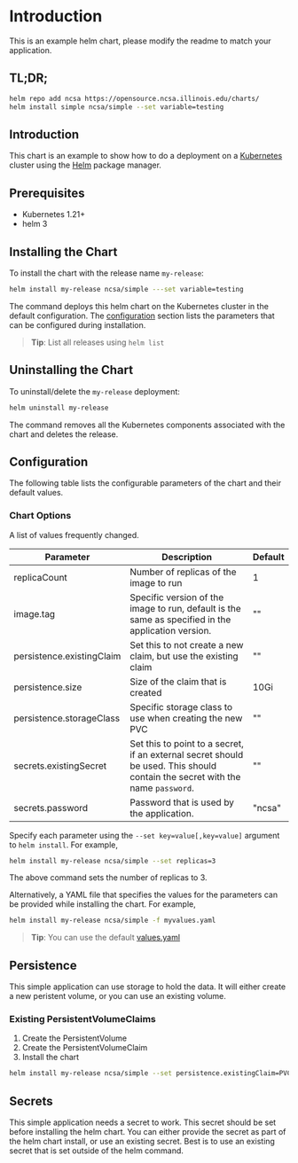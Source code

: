 # Introduction

This is an example helm chart, please modify the readme to match your application.

## TL;DR;

```bash
helm repo add ncsa https://opensource.ncsa.illinois.edu/charts/
helm install simple ncsa/simple --set variable=testing
```

## Introduction

This chart is an example to show how to do a deployment on a [Kubernetes](http://kubernetes.io) cluster using the [Helm](https://helm.sh) package manager.

## Prerequisites

- Kubernetes 1.21+
- helm 3

## Installing the Chart

To install the chart with the release name `my-release`:

```bash
helm install my-release ncsa/simple ---set variable=testing
```

The command deploys this helm chart on the Kubernetes cluster in the default configuration. The [configuration](#configuration) section lists the parameters that can be configured during installation. 

> **Tip**: List all releases using `helm list`

## Uninstalling the Chart

To uninstall/delete the `my-release` deployment:

```bash
helm uninstall my-release
```

The command removes all the Kubernetes components associated with the chart and deletes the release.

## Configuration

The following table lists the configurable parameters of the chart and their default values.

### Chart Options

A list of values frequently changed.

| Parameter                            | Description                                      | Default                                                 |
| ------------------------------------ | ------------------------------------------------ | -------------------------------------------------------|
| replicaCount | Number of replicas of the image to run | 1 |
| image.tag | Specific version of the image to run, default is the same as specified in the application version. | ""|
| persistence.existingClaim | Set this to not create a new claim, but use the existing claim | "" |
| persistence.size | Size of the claim that is created | 10Gi |
| persistence.storageClass | Specific storage class to use when creating the new PVC | "" |
| secrets.existingSecret | Set this to point to a secret, if an external secret should be used. This should contain the secret with the name `password`. | "" |
| secrets.password | Password that is used by the application. | "ncsa" |

Specify each parameter using the `--set key=value[,key=value]` argument to `helm install`. For example,

```bash
helm install my-release ncsa/simple --set replicas=3
```

The above command sets the number of replicas to 3.

Alternatively, a YAML file that specifies the values for the parameters can be provided while installing the chart. For example,

```bash
helm install my-release ncsa/simple -f myvalues.yaml
```

> **Tip**: You can use the default [values.yaml](values.yaml)

## Persistence

This simple application can use storage to hold the data. It will either create a new peristent volume, or you can use an existing volume.

### Existing PersistentVolumeClaims

1. Create the PersistentVolume
1. Create the PersistentVolumeClaim
1. Install the chart

```bash
helm install my-release ncsa/simple --set persistence.existingClaim=PVC_NAME
```

## Secrets

This simple application needs a secret to work. This secret should be set before installing the helm chart. You can either provide the secret as part of the helm chart install, or use an existing secret. Best is to use an existing secret that is set outside of the helm command.

